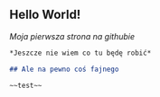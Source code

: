 ## Hello World!

_Moja pierwsza strona na githubie_

```markdown
*Jeszcze nie wiem co tu będę robić*

## Ale na pewno coś fajnego

~~test~~

```
